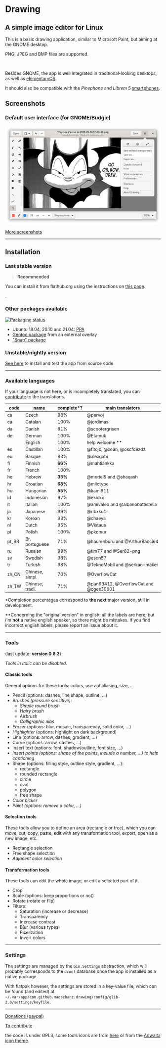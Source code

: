 # Drawing

## A simple image editor for Linux

This is a basic drawing application, similar to Microsoft Paint, but aiming
at the GNOME desktop.

PNG, JPEG and BMP files are supported.

[<img alt="" height="100" src="https://gitlab.gnome.org/Teams/Circle/-/raw/master/assets/button/circle-button-i.svg">](https://circle.gnome.org/)

Besides GNOME, the app is well integrated in traditional-looking desktops, as
well as [elementaryOS](./docs/screenshots/0.8/elementary_labels.png).

It should also be compatible with the *Pinephone* and *Librem 5*
[smartphones](./docs/screenshots/0.6/librem_menu.png).

## Screenshots

### Default user interface (for GNOME/Budgie)

![UI for GNOME and Budgie, here with the main menu opened](./docs/screenshots/0.8/gnome_menu.png)

[More screenshots](https://maoschanz.github.io/drawing/gallery.html)

----

## Installation

### Last stable version

>**Recommended**

You can install it from flathub.org using the instructions on
[this page](https://flathub.org/apps/details/com.github.maoschanz.drawing).

[<img alt="" height="100" src="https://flathub.org/assets/badges/flathub-badge-en.png">](https://flathub.org/apps/details/com.github.maoschanz.drawing).

### Other packages available

[![Packaging status](https://repology.org/badge/vertical-allrepos/drawing.svg)](https://repology.org/project/drawing/versions)

- Ubuntu 18.04, 20.10 and 21.04: [PPA](https://launchpad.net/~cartes/+archive/ubuntu/drawing/)
- [Gentoo package](https://gitlab.com/src_prepare/src_prepare-overlay/-/tree/master/media-gfx/drawing) from an external overlay
- ["Snap" package](https://snapcraft.io/drawing)

### Unstable/nightly version

[See here](./CONTRIBUTING.md#install-from-source-code) to install and test the
app from source code.

----

### Available languages

If your language is not here, or is incompletely translated, you can
[contribute](./CONTRIBUTING.md#translating) to the translations.

| code | name         | complete*? | main translators                          |
|------|--------------|------------|-------------------------------------------|
| cs   | Czech        | 98%        | @pervoj                                   |
| ca   | Catalan      | 100%       | @jordimas                                 |
| da   | Danish       | 81%        | @scootergrisen                            |
| de   | German       | 100%       | @Etamuk                                   |
|      | English      | 100%       | help welcome **                           |
| es   | Castillan    | 100%       | @fitojb, @xoan, @oscfdezdz                |
| eu   | Basque       | 83%        | @alexgabi                                 |
| fi   | Finnish      | **66%**    | @mahtiankka                               |
| fr   | French       | 100%       |                                           |
| he   | Hebrew       | **35%**    | @moriel5 and @shaqash                     |
| hr   | Croatian     | **68%**    | @milotype                                 |
| hu   | Hungarian    | **55%**    | @kami911                                  |
| id   | Indonesian   | 67%        | @ekickx                                   |
| it   | Italian      | 100%       | @amivaleo and @albanobattistella          |
| ja   | Japanese     | 99%        | @rlbxku1r                                 |
| kr   | Korean       | 93%        | @chaeya                                   |
| nl   | Dutch        | 95%        | @Vistaus                                  |
| pl   | Polish       | 100%       | @pkomur                                   |
| pt_BR | Br. portuguese | 71%     | @haurenburu and @ArthurBacci64            |
| ru   | Russian      | 99%        | @tim77 and @Ser82-png                     |
| sv   | Swedish      | 98%        | @eson57                                   |
| tr   | Turkish      | 98%        | @TeknoMobil and @serkan-maker             |
| zh_CN | Chinese, simpl. | 70%    | @OverflowCat                              |
| zh_TW | Chinese, tradi. | 71%    | @pan93412, @OverflowCat and @cges30901    |

\*Completion percentages correspond to **the next** major version, still in
development.

\**Concerning the "original version" in english: all the labels are here, but
i'm **not** a native english speaker, so there might be mistakes. If you find
incorrect english labels, please report an issue about it.

----

### Tools

(last update: **version 0.8.3**)

*Tools in italic can be disabled.*

#### Classic tools

General options for these tools: colors, use antialiasing, size, …

- Pencil (options: dashes, line shape, outline, …)
- *Brushes (pressure sensitive)*:
	- *Simple round brush*
	- *Hairy brush*
	- *Airbrush*
	- *Calligraphic nibs*
- *Eraser* (options: blur, mosaic, transparency, solid color, …)
- *Highlighter* (options: highlight on dark background)
- Line (options: arrow, dashes, gradient, …)
- Curve (options: arrow, dashes, …)
- Insert text (options: font, shadow/outline, font size, …)
- *Insert points (options: shape of the points, include a number, …) to help captioning*
- Shape (options: filling style, outline style, gradient, …):
	- rectangle
	- rounded rectangle
	- circle
	- oval
	- polygon
	- free shape
- *Color picker*
- *Paint (options: remove a color, …)*

#### Selection tools

These tools allow you to define an area (rectangle or free), which you can move,
cut, copy, paste, edit with any transformation tool, export, open as a new
image, etc.

- Rectangle selection
- Free shape selection
- *Adjacent color selection*

#### Transformation tools

These tools can edit the whole image, or edit a selected part of it.

- Crop
- Scale (options: keep proportions or not)
- Rotate (rotate or flip)
- Filters:
	- Saturation (increase or decrease)<!-- - Veil -->
	- Transparency
	- Increase contrast
	- Blur (various types)
	- Pixelization
	- Invert colors
<!-- - Skew (horizontally or vertically) -->

----

### Settings

The settings are managed by the `Gio.Settings` abstraction, which will probably
corresponds to the `dconf` database once the app is installed as a native
package.

With flatpak however, the settings are stored in a key-value file, which can be
found (and edited) at `~/.var/app/com.github.maoschanz.drawing/config/glib-2.0/settings/keyfile`.

----

[Donations (paypal)](https://paypal.me/maoschannz)

[To contribute](./CONTRIBUTING.md)

the code is under GPL3, some tools icons are from [here](https://github.com/gnome-design-team/gnome-icons/tree/master/art-libre-symbolic) or from the [Adwaita icon theme](https://gitlab.gnome.org/GNOME/adwaita-icon-theme).

